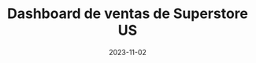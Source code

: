 ---
title: "Dashboard de ventas de Superstore US"
date: 2023-11-02
externalUrl: "https://lookerstudio.google.com/reporting/037b3b1c-cbb8-4d16-a415-18d3001abc01"
summary: "Dashboard basado en el set de datos de Superstore US, mostrando mi proceso para elaborar tableros de mando."
showSummary: true
showDate: false
showReadingTime: false
_build:
  render: "false"
  list: "local"
---